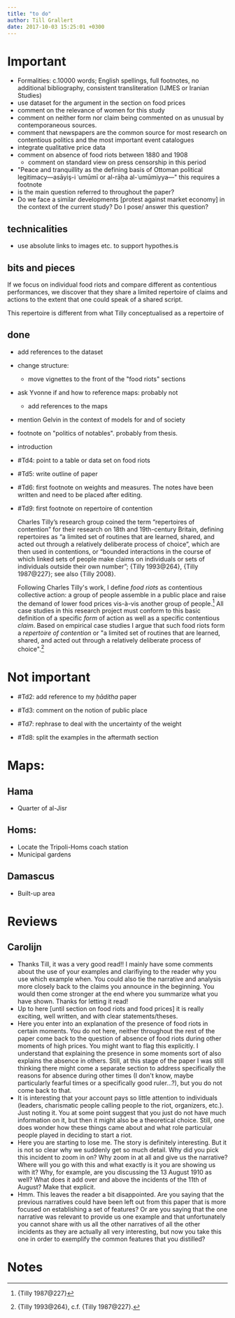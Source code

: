 ```yaml
---
title: "to do"
author: Till Grallert
date: 2017-10-03 15:25:01 +0300
---
```


# Important

- Formalities: c.10000 words; English spellings, full footnotes, no additional bibliography, consistent transliteration (IJMES or Iranian Studies)
- use dataset  for the argument in the section on food prices
- comment on the relevance of women for this study
- comment on neither form nor claim being commented on as unusual by contemporaneous sources.
- comment that newspapers are the common source for most research on contentious politics and the most important event catalogues
- integrate qualitative price data
- comment on absence of food riots between 1880 and 1908
    + comment on standard view on press censorship in this period
- "Peace and tranquillity as the defining basis of Ottoman political legitimacy—asāyiş-i ʿumūmī or al-rāḥa al-ʿumūmiyya—" this requires a footnote
- is the main question referred to throughout the paper?
- Do we face a similar developments [protest against market economy] in the context of the current study? Do I pose/ answer this question? 

## technicalities

- use absolute links to images etc. to support hypothes.is


## bits and pieces

If we focus on individual food riots and compare different as contentious performances, we discover that they share a limited repertoire of claims and actions
to the extent that one could speak of a shared script. 


This repertoire is different from what Tilly conceptualised as a repertoire of 

## done

- add references to the dataset
- change structure:
    + move vignettes to the front of the "food riots" sections
- ask Yvonne if and how to reference maps: probably not
    + add references to the maps
- mention Gelvin in the context of models for and of society
- footnote on "politics of notables". probably from thesis.
- introduction
- #Td4: point to a table or data set on food riots
- #Td5: write outline of paper
- #Td6: first footnote on weights and measures. The notes have been written and need to be placed after editing.
- #Td9: first footnote on repertoire of contention

    Charles Tilly’s research group coined the term “repertoires of contention” for their research on 18th and 19th-century Britain, defining repertoires as “a limited set of routines that are learned, shared, and acted out through a relatively deliberate process of choice”, which are then used in contentions, or “bounded interactions in the course of which linked sets of people make claims on individuals or sets of individuals outside their own number”; {Tilly 1993@264}, {Tilly 1987@227}; see also {Tilly 2008}.

    Following Charles Tilly's work, I define *food riots* as contentious collective action: a group of people assemble in a public place and raise the demand of lower food prices vis-à-vis another group of people.[^1] All case studies in this research project must conform to this basic definition of a specific *form* of action as well as a specific contentious *claim*. Based on empirical case studies I argue that such food riots form a *repertoire of contention* or "a limited set of routines that are learned, shared, and acted out through a relatively deliberate process of choice".[^2] 

# Not important
- #Td2: add reference to my *ḥāditha* paper
- #Td3: comment on the notion of public place

- #Td7: rephrase to deal with the uncertainty of the weight
- #Td8: split the examples in the aftermath section

# Maps:
## Hama

- Quarter of al-Jisr

## Homs:

- Locate the Tripoli-Homs coach station
- Municipal gardens

## Damascus 

- Built-up area

# Reviews
## Carolijn

- Thanks Till, it was a very good read!! I mainly have some comments about the use of your examples and clarifiying to the reader why you use which example when. You could also tie the narrative and analysis more closely back to the claims you announce in the beginning. You would then come stronger at the end where you summarize what you have shown. Thanks for letting it read!
- Up to here [until section on food riots and food prices] it is really exciting, well written, and with clear statements/theses. 
- Here you enter into an explanation of the presence of food riots in certain moments. You do not here, neither throughout the rest of the paper come back to the question of absence of food riots during other moments of high prices. You might want to flag this explicitly. I understand that explaining the presence in some moments sort of also explains the absence in others. Still, at this stage of the paper I was still thinking there might come a separate section to address specifically the reasons for absence during other times (I don't know, maybe particularly fearful times or a specifically good ruler…?), but you do not come back to that. 
- It is interesting that your account pays so little attention to individuals (leaders, charismatic people calling people to the riot, organizers, etc.). Just noting it. You at some point suggest that you just do not have much information on it, but then it might also be a theoretical choice. Still, one does wonder how these things came about and what role particular people played in deciding to start a riot.
- Here you are starting to lose me. The story is definitely interesting. But it is not so clear why we suddenly get so much detail. Why did you pick this incident to zoom in on? Why zoom in at all and give us the narrative? Where will you go with this and what exactly is it you are showing us with it? Why, for example, are you discussing the 13 August 1910 as well? What does it add over and above the incidents of the 11th of August? Make that explicit. 
- Hmm. This leaves the reader a bit disappointed. Are you saying that the previous narratives could have been left out from this paper that is more focused on establishing a set of features? Or are you saying that the one narrative was relevant to provide us one example and that unfortunately you cannot share with us all the other narratives of all the other incidents as they are actually all very interesting, but now you take this one in order to exemplify the common features that you distilled? 


# Notes

[^1]: {Tilly 1987@227}
[^2]: {Tilly 1993@264}, c.f. {Tilly 1987@227}.


